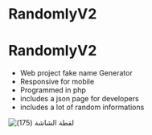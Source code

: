 # RandomlyV2
# RandomlyV2
- Web project fake name Generator
- Responsive for mobile
- Programmed in php
- includes a json page for developers 
- includes a lot of random informations

![‏‏لقطة الشاشة (175)](https://user-images.githubusercontent.com/77233657/130471513-fe3097d7-8381-44cb-8e64-b0d201e16f32.png)
